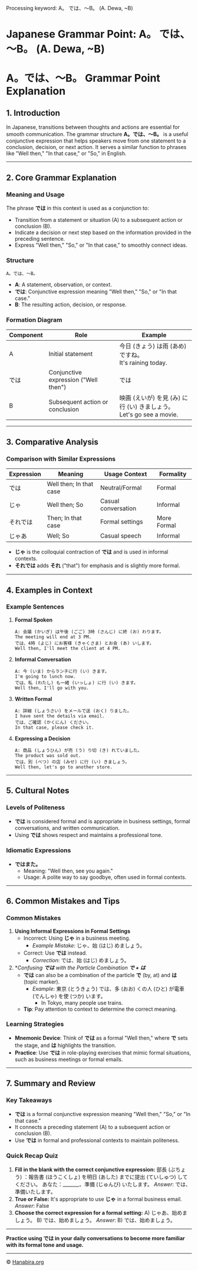 Processing keyword: A。 では、～B。 (A. Dewa, ~B)
# Japanese Grammar Point: A。 では、～B。 (A. Dewa, ~B)
# A。では、～B。 Grammar Point Explanation
## 1. Introduction
In Japanese, transitions between thoughts and actions are essential for smooth communication. The grammar structure **A。では、～B。** is a useful conjunctive expression that helps speakers move from one statement to a conclusion, decision, or next action. It serves a similar function to phrases like "Well then," "In that case," or "So," in English.

---
## 2. Core Grammar Explanation
### Meaning and Usage
The phrase **では** in this context is used as a conjunction to:
- Transition from a statement or situation (A) to a subsequent action or conclusion (B).
- Indicate a decision or next step based on the information provided in the preceding sentence.
- Express "Well then," "So," or "In that case," to smoothly connect ideas.
### Structure
```plaintext
A。では、～B。
```
- **A**: A statement, observation, or context.
- **では**: Conjunctive expression meaning "Well then," "So," or "In that case."
- **B**: The resulting action, decision, or response.
### Formation Diagram
| Component | Role                             | Example                                                 |
|-----------|----------------------------------|---------------------------------------------------------|
| A         | Initial statement                | 今日 (きょう) は雨 (あめ) ですね。<br/>It's raining today.         |
| では      | Conjunctive expression ("Well then") | では                                                      |
| B         | Subsequent action or conclusion  | 映画 (えいが) を見 (み) に行 (い) きましょう。<br/>Let's go see a movie.|
---
## 3. Comparative Analysis
### Comparison with Similar Expressions
| Expression       | Meaning                 | Usage Context       | Formality    |
|------------------|-------------------------|---------------------|--------------|
| では             | Well then; In that case | Neutral/Formal      | Formal       |
| じゃ             | Well then; So           | Casual conversation | Informal     |
| それでは         | Then; In that case      | Formal settings     | More Formal  |
| じゃあ           | Well; So                | Casual speech       | Informal     |
- **じゃ** is the colloquial contraction of **では** and is used in informal contexts.
- **それでは** adds **それ** ("that") for emphasis and is slightly more formal.
---
## 4. Examples in Context
### Example Sentences
1. **Formal Spoken**
   ```plaintext
   A: 会議 (かいぎ) は午後 (ごご) 3時 (さんじ) に終 (お) わります。
   The meeting will end at 3 PM.
   では、4時 (よじ) にお客様 (きゃくさま) とお会 (あ) いします。
   Well then, I'll meet the client at 4 PM.
   ```
2. **Informal Conversation**
   ```plaintext
   A: 今 (いま) からランチに行 (い) きます。
   I'm going to lunch now.
   では、私 (わたし) も一緒 (いっしょ) に行 (い) きます。
   Well then, I'll go with you.
   ```
3. **Written Formal**
   ```plaintext
   A: 詳細 (しょうさい) をメールで送 (おく) りました。
   I have sent the details via email.
   では、ご確認 (かくにん) ください。
   In that case, please check it.
   ```
4. **Expressing a Decision**
   ```plaintext
   A: 商品 (しょうひん) が売 (う) り切 (き) れていました。
   The product was sold out.
   では、別 (べつ) の店 (みせ) に行 (い) きましょう。
   Well then, let's go to another store.
   ```
---
## 5. Cultural Notes
### Levels of Politeness
- **では** is considered formal and is appropriate in business settings, formal conversations, and written communication.
- Using **では** shows respect and maintains a professional tone.
### Idiomatic Expressions
- **ではまた。**
  - Meaning: "Well then, see you again."
  - Usage: A polite way to say goodbye, often used in formal contexts.
---
## 6. Common Mistakes and Tips
### Common Mistakes
1. **Using Informal Expressions in Formal Settings**
   - Incorrect: Using **じゃ** in a business meeting.
     - *Example Mistake*: じゃ、始 (はじ) めましょう。
   - Correct: Use **では** instead.
     - *Correction*: では、始 (はじ) めましょう。
2. **Confusing **では** with the Particle Combination **で + は***
   - **では** can also be a combination of the particle **で** (by, at) and **は** (topic marker).
     - *Example*: 東京 (とうきょう) では、多 (おお) くの人 (ひと) が電車 (でんしゃ) を使 (つか) います。
       - In Tokyo, many people use trains.
   - **Tip**: Pay attention to context to determine the correct meaning.
### Learning Strategies
- **Mnemonic Device**: Think of **では** as a formal "Well then," where **で** sets the stage, and **は** highlights the transition.
- **Practice**: Use **では** in role-playing exercises that mimic formal situations, such as business meetings or formal emails.
---
## 7. Summary and Review
### Key Takeaways
- **では** is a formal conjunctive expression meaning "Well then," "So," or "In that case."
- It connects a preceding statement (A) to a subsequent action or conclusion (B).
- Use **では** in formal and professional contexts to maintain politeness.
### Quick Recap Quiz
1. **Fill in the blank with the correct conjunctive expression:**
   部長 (ぶちょう) ：報告書 (ほうこくしょ) を明日 (あした) までに提出 (ていしゅつ) してください。
   あなた：_______、準備 (じゅんび) いたします。
   *Answer*: では、準備いたします。
2. **True or False:**
   It's appropriate to use **じゃ** in a formal business email.
   *Answer*: False
3. **Choose the correct expression for a formal setting:**
   A) じゃあ、始めましょう。
   B) では、始めましょう。
   *Answer*: B) では、始めましょう。
---
**Practice using **では** in your daily conversations to become more familiar with its formal tone and usage.**


---

© [Hanabira.org](https://hanabira.org)
